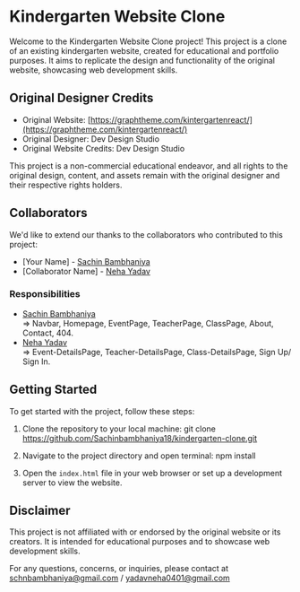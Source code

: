 # Kindergarten Website Clone

Welcome to the Kindergarten Website Clone project! This project is a clone of an existing kindergarten website, created for educational and portfolio purposes. It aims to replicate the design and functionality of the original website, showcasing web development skills.

## Original Designer Credits

- Original Website: [https://graphtheme.com/kintergartenreact/](https://graphtheme.com/kintergartenreact/)
- Original Designer: Dev Design Studio
- Original Website Credits: Dev Design Studio

This project is a non-commercial educational endeavor, and all rights to the original design, content, and assets remain with the original designer and their respective rights holders.

## Collaborators

We'd like to extend our thanks to the collaborators who contributed to this project:

- [Your Name] - [Sachin Bambhaniya](https://github.com/Sachinbambhaniya18)
- [Collaborator Name] - [Neha Yadav](https://github.com/Neha020401)

### Responsibilities

- [Sachin Bambhaniya](https://github.com/Sachinbambhaniya18) <br/>
 &rArr;  Navbar, Homepage, EventPage, TeacherPage, ClassPage, About, Contact, 404.
- [Neha Yadav](https://github.com/Neha020401) <br/>
 &rArr;  Event-DetailsPage, Teacher-DetailsPage, Class-DetailsPage, Sign Up/ Sign In.



## Getting Started

To get started with the project, follow these steps:

1. Clone the repository to your local machine: git clone https://github.com/Sachinbambhaniya18/kindergarten-clone.git

2. Navigate to the project directory and open terminal: npm install


3. Open the `index.html` file in your web browser or set up a development server to view the website.

## Disclaimer


This project is not affiliated with or endorsed by the original website or its creators. It is intended for educational purposes and to showcase web development skills.

For any questions, concerns, or inquiries, please contact at 
[schnbambhaniya@gmail.com](mailto:schnbambhaniya@gmail.com.) / [yadavneha0401@gmail.com](mailto:yadavneha0401@gmail.com.)

